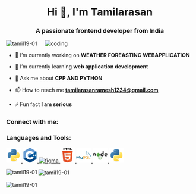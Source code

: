 
<h1 align="center">Hi 👋, I'm Tamilarasan</h1>
<h3 align="center">A passionate frontend developer from India</h3>
<img align="right" alt="coding" width="400" src="https://tenor.com/view/peeking-anime-animated-japanese-cartoon-gif-5418225">

<p align="left"> <img src="https://komarev.com/ghpvc/?username=tamil19-01&label=Profile%20views&color=0e75b6&style=flat" alt="tamil19-01" /> </p>

- 🔭 I’m currently working on **WEATHER FOREASTING WEBAPPLICATION**

- 🌱 I’m currently learning **web application development**

- 💬 Ask me about **CPP AND PYTHON**

- 📫 How to reach me **tamilarasanramesh1234@gmail.com**

- ⚡ Fun fact **I am serious**

<h3 align="left">Connect with me:</h3>
<p align="left">
</p>

<h3 align="left">Languages and Tools:</h3>
<p align="left"> <a href="https://www.python.org/" target="_blank" rel="noreferrer"> <img 
src=https://raw.githubusercontent.com/devicons/devicon/master/icons/python/python-original.svg" alt="p" width="40" height="40"/> </a> <a href="https://www.w3schools.com/cpp/" target="_blank" rel="noreferrer"> <img src="https://raw.githubusercontent.com/devicons/devicon/master/icons/cplusplus/cplusplus-original.svg" alt="cplusplus" width="40" height="40"/> </a> <a href="https://www.figma.com/" target="_blank" rel="noreferrer"> <img src="https://www.vectorlogo.zone/logos/figma/figma-icon.svg" alt="figma" width="40" height="40"/> </a> <a href="https://www.w3.org/html/" target="_blank" rel="noreferrer"> <img src="https://raw.githubusercontent.com/devicons/devicon/master/icons/html5/html5-original-wordmark.svg" alt="html5" width="40" height="40"/> </a> <a href="https://www.mysql.com/" target="_blank" rel="noreferrer"> <img src="https://raw.githubusercontent.com/devicons/devicon/master/icons/mysql/mysql-original-wordmark.svg" alt="mysql" width="40" height="40"/> </a> <a href="https://nodejs.org" target="_blank" rel="noreferrer"> <img src="https://raw.githubusercontent.com/devicons/devicon/master/icons/nodejs/nodejs-original-wordmark.svg" alt="nodejs" width="40" height="40"/> </a> <a href="https://www.python.org" target="_blank" rel="noreferrer"> <img src="https://raw.githubusercontent.com/devicons/devicon/master/icons/python/python-original.svg" alt="python" width="40" height="40"/> </a> </p>

<p><img align="left" src="https://github-readme-stats.vercel.app/api/top-langs?username=tamil19-01&show_icons=true&locale=en&layout=compact" alt="tamil19-01" /></p>

<p>&nbsp;<img align="center" src="https://github-readme-stats.vercel.app/api?username=tamil19-01&show_icons=true&locale=en" alt="tamil19-01" /></p>

<p><img align="center" src="https://github-readme-streak-stats.herokuapp.com/?user=tamil19-01&" alt="tamil19-01" /></p>
